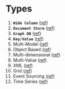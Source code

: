 # Types 

1. **`Wide Column`** ([ref](https://en.wikipedia.org/wiki/Wide_column_store))
2. **`Document Store`** ([ref](https://en.wikipedia.org/wiki/Document-oriented_database))
3. **`Graph DB`** ([ref](https://en.wikipedia.org/wiki/Graph_database))
4. **`Key/Value`** ([ref](https://en.wikipedia.org/wiki/Key-value_database))
5. Multi-Model ([ref](https://en.wikipedia.org/wiki/Multi-model_database))
6. Object Based ([ref](https://en.wikipedia.org/wiki/Object_database))
7. Multi-dimensional ([ref](http://searchoracle.techtarget.com/definition/multidimensional-database))
8. Multi-Value ([ref](https://en.wikipedia.org/wiki/MultiValue))
9. XML ([ref](https://en.wikipedia.org/wiki/XML_database))
10. Grid ([ref](https://griddb.net/en/))
11. Event Sourcing ([ref]())
12. Time Series ([ref](https://en.wikipedia.org/wiki/Time_series_database))


